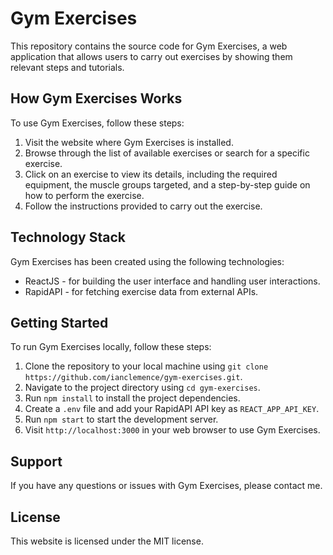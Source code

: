 # Gym Exercises

This repository contains the source code for Gym Exercises, a web application that allows users to carry out exercises by showing them relevant steps and tutorials.

## How Gym Exercises Works

To use Gym Exercises, follow these steps:

1. Visit the website where Gym Exercises is installed.
2. Browse through the list of available exercises or search for a specific exercise.
3. Click on an exercise to view its details, including the required equipment, the muscle groups targeted, and a step-by-step guide on how to perform the exercise.
4. Follow the instructions provided to carry out the exercise.

## Technology Stack

Gym Exercises has been created using the following technologies:

* ReactJS - for building the user interface and handling user interactions.
* RapidAPI - for fetching exercise data from external APIs.

## Getting Started

To run Gym Exercises locally, follow these steps:

1. Clone the repository to your local machine using `git clone https://github.com/ianclemence/gym-exercises.git`.
2. Navigate to the project directory using `cd gym-exercises`.
3. Run `npm install` to install the project dependencies.
4. Create a `.env` file and add your RapidAPI API key as `REACT_APP_API_KEY`.
5. Run `npm start` to start the development server.
6. Visit `http://localhost:3000` in your web browser to use Gym Exercises.

## Support

If you have any questions or issues with Gym Exercises, please contact me.

## License

This website is licensed under the MIT license.
